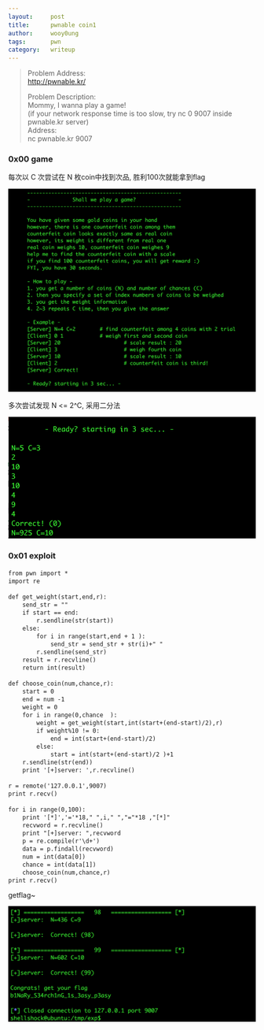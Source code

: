 ```yaml
---
layout:     post
title:      pwnable coin1
author:     wooy0ung
tags: 		pwn
category:  	writeup
---
```



>Problem Address:  
>http://pwnable.kr/  
>  
>Problem Description:  
>Mommy, I wanna play a game!  
>(if your network response time is too slow, try nc 0 9007 inside pwnable.kr server)  
>Address:  
>nc pwnable.kr 9007  
<!-- more -->


### 0x00 game

每次以 C 次尝试在 N 枚coin中找到次品, 胜利100次就能拿到flag

![](/assets/img/writeup/pwn/2017-08-27-pwnable-coin1/0x00.png)

多次尝试发现 N <= 2^C, 采用二分法

![](/assets/img/writeup/pwn/2017-08-27-pwnable-coin1/0x01.png)


### 0x01 exploit

```
from pwn import *
import re

def get_weight(start,end,r):
    send_str = ""
    if start == end:
        r.sendline(str(start))
    else:
        for i in range(start,end + 1 ):
            send_str = send_str + str(i)+" "
        r.sendline(send_str)
    result = r.recvline()
    return int(result)

def choose_coin(num,chance,r):
    start = 0
    end = num -1
    weight = 0
    for i in range(0,chance  ):
        weight = get_weight(start,int(start+(end-start)/2),r)
        if weight%10 != 0:
            end = int(start+(end-start)/2)
        else:
            start = int(start+(end-start)/2 )+1
    r.sendline(str(end))
    print '[+]server: ',r.recvline()

r = remote('127.0.0.1',9007)
print r.recv()

for i in range(0,100):
    print '[*]','='*18," ",i," ","="*18 ,"[*]"
    recvword = r.recvline()
    print "[+]server: ",recvword
    p = re.compile(r'\d+')
    data = p.findall(recvword)
    num = int(data[0])
    chance = int(data[1])
    choose_coin(num,chance,r)
print r.recv()
```

getflag~

![](/assets/img/writeup/pwn/2017-08-27-pwnable-coin1/0x02.png)